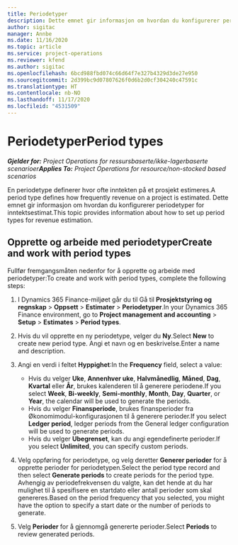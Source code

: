 ```yaml
---
title: Periodetyper
description: Dette emnet gir informasjon om hvordan du konfigurerer periodetyper for inntektsestimat.
author: sigitac
manager: Annbe
ms.date: 11/16/2020
ms.topic: article
ms.service: project-operations
ms.reviewer: kfend
ms.author: sigitac
ms.openlocfilehash: 6bcd988fbd074c66d64f7e327b4329d3de27e950
ms.sourcegitcommit: 2d399bc9d07807626f0d6b2d0cf304240c47591c
ms.translationtype: HT
ms.contentlocale: nb-NO
ms.lasthandoff: 11/17/2020
ms.locfileid: "4531509"
---
```

# <a name="period-types"></a><span data-ttu-id="7122e-103">Periodetyper</span><span class="sxs-lookup"><span data-stu-id="7122e-103">Period types</span></span>

<span data-ttu-id="7122e-104">_**Gjelder for:** Project Operations for ressursbaserte/ikke-lagerbaserte scenarioer_</span><span class="sxs-lookup"><span data-stu-id="7122e-104">_**Applies To:** Project Operations for resource/non-stocked based scenarios_</span></span>

<span data-ttu-id="7122e-105">En periodetype definerer hvor ofte inntekten på et prosjekt estimeres.</span><span class="sxs-lookup"><span data-stu-id="7122e-105">A period type defines how frequently revenue on a project is estimated.</span></span> <span data-ttu-id="7122e-106">Dette emnet gir informasjon om hvordan du konfigurerer periodetyper for inntektsestimat.</span><span class="sxs-lookup"><span data-stu-id="7122e-106">This topic provides information about how to set up period types for revenue estimation.</span></span> 

## <a name="create-and-work-with-period-types"></a><span data-ttu-id="7122e-107">Opprette og arbeide med periodetyper</span><span class="sxs-lookup"><span data-stu-id="7122e-107">Create and work with period types</span></span>
<span data-ttu-id="7122e-108">Fullfør fremgangsmåten nedenfor for å opprette og arbeide med periodetyper:</span><span class="sxs-lookup"><span data-stu-id="7122e-108">To create and work with period types, complete the following steps:</span></span>

1. <span data-ttu-id="7122e-109">I Dynamics 365 Finance-miljøet går du til Gå til **Prosjektstyring og regnskap** > **Oppsett** > **Estimater** > **Periodetyper**.</span><span class="sxs-lookup"><span data-stu-id="7122e-109">In your Dynamics 365 Finance environment, go to **Project management and accounting** > **Setup** > **Estimates** > **Period types**.</span></span>
2. <span data-ttu-id="7122e-110">Hvis du vil opprette en ny periodetype, velger du **Ny**.</span><span class="sxs-lookup"><span data-stu-id="7122e-110">Select **New** to create new period type.</span></span> <span data-ttu-id="7122e-111">Angi et navn og en beskrivelse.</span><span class="sxs-lookup"><span data-stu-id="7122e-111">Enter a name and description.</span></span>
3. <span data-ttu-id="7122e-112">Angi en verdi i feltet **Hyppighet**:</span><span class="sxs-lookup"><span data-stu-id="7122e-112">In the **Frequency** field, select a value:</span></span>

    - <span data-ttu-id="7122e-113">Hvis du velger **Uke**, **Annenhver uke**, **Halvmånedlig**, **Måned**, **Dag**, **Kvartal** eller **År**, brukes kalenderen til å generere periodene.</span><span class="sxs-lookup"><span data-stu-id="7122e-113">If you select **Week**, **Bi-weekly**, **Semi-monthly**, **Month**, **Day**, **Quarter**, or **Year**, the calendar will be used to generate the periods.</span></span> 
    - <span data-ttu-id="7122e-114">Hvis du velger **Finansperiode**, brukes finansperioder fra Økonomimodul-konfigurasjonen til å generere perioder.</span><span class="sxs-lookup"><span data-stu-id="7122e-114">If you select **Ledger period**, ledger periods from the General ledger configuration will be used to generate periods.</span></span>
    - <span data-ttu-id="7122e-115">Hvis du velger **Ubegrenset**, kan du angi egendefinerte perioder.</span><span class="sxs-lookup"><span data-stu-id="7122e-115">If you select **Unlimited**, you can specify custom periods.</span></span>
4. <span data-ttu-id="7122e-116">Velg oppføring for periodetype, og velg deretter **Generer perioder** for å opprette perioder for periodetypen.</span><span class="sxs-lookup"><span data-stu-id="7122e-116">Select the period type record and then select **Generate periods** to create periods for the period type.</span></span> <span data-ttu-id="7122e-117">Avhengig av periodefrekvensen du valgte, kan det hende at du har mulighet til å spesifisere en startdato eller antall perioder som skal genereres.</span><span class="sxs-lookup"><span data-stu-id="7122e-117">Based on the period frequency that you selected, you might have the option to specify a start date or the number of periods to generate.</span></span>
5. <span data-ttu-id="7122e-118">Velg **Perioder** for å gjennomgå genererte perioder.</span><span class="sxs-lookup"><span data-stu-id="7122e-118">Select **Periods** to review generated periods.</span></span>

